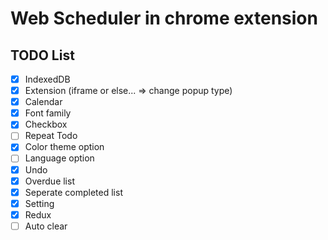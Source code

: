 # Web Scheduler in chrome extension

## TODO List

- [x] IndexedDB
- [x] Extension (iframe or else... => change popup type)
- [x] Calendar
- [x] Font family
- [x] Checkbox
- [ ] Repeat Todo
- [x] Color theme option
- [ ] Language option
- [x] Undo
- [x] Overdue list
- [x] Seperate completed list
- [x] Setting
- [x] Redux
- [ ] Auto clear
